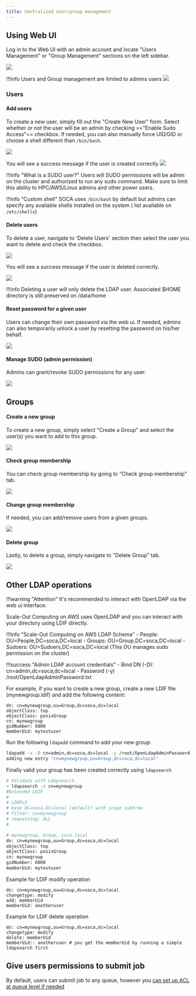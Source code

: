 ```yaml
---
title: Centralized user/group management
---
```


## Using Web UI

Log in to the Web UI with an admin account and locate "Users Management" or "Group Management" sections on the left sidebar.

![](../imgs/user-1.png)

!!!info
    Users and Group management are limited to admins users
    ![](../imgs/user-4.png)

### Users
#### Add users
To create a new user, simply fill out the "Create New User" form. Select whether or not the user will be an admin by checking  =="Enable Sudo Access"== checkbox. If needed, you can also manually force UID/GID or choose a shell different than `/bin/bash`.

![](../imgs/user-2.png)

You will see a success message if the user is created correctly
![](../imgs/user-3.png)

!!!info "What is a SUDO user?"
    Users will SUDO permissions will be admin on the cluster and authorized to run any sudo command. Make sure to limit this ability to HPC/AWS/Linux admins and other power users.

!!!info "Custom shell"
    SOCA uses `/bin/bash` by default but admins can specify any available shells installed on the system ( list available on `/etc/shells`)

#### Delete users
To delete a user, navigate to 'Delete Users' section then select the user you want to delete and check the checkbox.

![](../imgs/user-5.png)

You will see a success message if the user is deleted correctly.

![](../imgs/user-6.png)

!!!info
    Deleting a user will only delete the LDAP user. Associated $HOME directory is still preserved on /data/home

#### Reset password for a given user

Users can change their own password via the web ui. If needed, admins can also temporarily unlock a user by resetting the password on his/her behalf.

![](../imgs/user-9.png)

#### Manage SUDO (admin permission)

Admins can grant/revoke SUDO permissions for any user:
 
![](../imgs/user-8.png)

## Groups

#### Create a new group

To create a new group, simply select "Create a Group" and select the user(s) you want to add to this group.

![](../imgs/user-11.png)

#### Check group membership

You can check group membership by going to "Check group membership" tab.

![](../imgs/user-12.png)

#### Change group membership

If needed, you can add/remove users from a given groups.

![](../imgs/user-13.png)

#### Delete group

Lastly, to delete a group, simply navigate to "Delete Group" tab.

![](../imgs/user-14.png)

## Other LDAP operations

!!!warning "Attention"
    It's recommended to interact with OpenLDAP via the web ui interface.
    
Scale-Out Computing on AWS uses OpenLDAP and you can interact with your directory using LDIF directly.

!!!info "Scale-Out Computing on AWS LDAP Schema"
    - People: OU=People,DC=soca,DC=local
    - Groups: OU=Group,DC=soca,DC=local
    - Sudoers: OU=Sudoers,DC=soca,DC=local (This OU manages sudo permission on the cluster)

!!!success "Admin LDAP account credentials"
    - Bind DN (-D): cn=admin,dc=soca,dc=local 
    - Password (-y) /root/OpenLdapAdminPassword.txt

For example, if you want to create a new group, create a new LDIF file (mynewgroup.ldif) and add the following content:

```ldap
dn: cn=mynewgroup,ou=Group,dc=soca,dc=local
objectClass: top
objectClass: posixGroup
cn: mynewgroup
gidNumber: 6000
memberUid: mytestuser
```

Run the following `ldapadd` command to add your new group:
```bash
ldapadd -x -D cn=admin,dc=soca,dc=local -y /root/OpenLdapAdminPassword.txt -f mynewgroup.ldif
adding new entry "cn=mynewgroup,ou=Group,dc=soca,dc=local"
```

Finally valid your group has been created correctly using `ldapsearch`
```bash hl_lines="12"
# Validate with Ldapsearch
~ ldapsearch -x cn=mynewgroup
#Extended LDIF
#
# LDAPv3
# base DC=soca,DC=local (default) with scope subtree
# filter: cn=mynewgroup
# requesting: ALL
#

# mynewgroup, Group, soca.local
dn: cn=mynewgroup,ou=Group,dc=soca,dc=local
objectClass: top
objectClass: posixGroup
cn: mynewgroup
gidNumber: 6000
memberUid: mytestuser
```

Example for LDIF modify operation
```
dn: cn=mynewgroup,ou=Group,dc=soca,dc=local
changetype: modify
add: memberUid
memberUid: anotheruser
```
Example for LDIF delete operation
```
dn: cn=mynewgroup,ou=Group,dc=soca,dc=local
changetype: modify
delete: memberUid
memberUid:: anotheruser # you get the memberUid by running a simple ldapsearch first
```

## Give users permissions to submit job

By default, users can submit job to any queue, however you [can set up ACL at queue level if needed](../../tutorials/manage-queue-acls/)